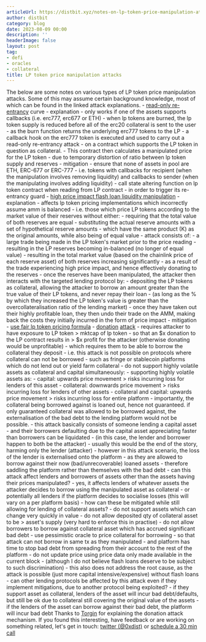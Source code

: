 ```yaml
---
articleUrl: https://distbit.xyz/notes-on-lp-token-price-manipulation-attacks
author: distbit
category: blog
date: 2023-08-09 00:00
description: ''
headerImage: false
layout: post
tag:
- defi
- oracles
- collateral
title: LP token price manipulation attacks
---
```


 The below are some notes on various types of LP token price manipulation attacks. Some of this may assume certain background knowledge, most of which can be found in the linked attack explanations.  - [read-only re-entrancy](https://chainsecurity.com/curve-lp-oracle-manipulation-post-mortem/) curve  	- explanation   		- only works if one of the assets supports callbacks (i.e. erc777, erc677 or ETH)  		- when lp tokens are burned, the lp token supply is reduced before all of the erc20 collateral is sent to the user  			- as the burn function returns the underlying erc777 tokens to the LP  				- a callback hook on the erc777 token is executed and used to carry out a read-only re-entrancy attack   					- on a contract which supports the LP token in question as collateral.  						- This contract then calculates a manipulated price for the LP token  							- due to temporary distortion of ratio between lp token supply and reserves  	- mitigation  		- ensure that none of assets in pool are ETH, ERC-677 or ERC-777  			- i.e. tokens with callbacks for recipient (when the manipulation involves removing liquidity) and callbacks to sender (when the manipulating involves adding liquidity)  		- call state altering function on lp token contract when reading from LP contract  			- in order to trigger its re-entrancy guard  - [high price impact flash loan liquidity manipulation](https://cmichel.io/pricing-lp-tokens/)  	- explanation  		- affects lp token pricing implementations which incorrectly assume amm is balanced  			- i.e. those which price LP tokens according to the market value of their reserves without either:  				- requiring that the total value of both reserves are equal  				- substituting the actual reserve amounts with a set of hypothetical reserve amounts  					- which have the same product (K) as the original amounts, while also being of equal value  		- attack consists of:  			- a large trade being made in the LP token's market prior to the price reading  				- resulting in the LP reserves becoming in-balanced (no longer of equal value)  				- resulting in the total market value (based on the chainlink price of each reserve asset) of both reserves increasing significantly  					- as a result of the trade experiencing high price impact, and hence effectively donating to the reserves  			- once the reserves have been manipulated, the attacker then interacts with the targeted lending protocol by:  				- depositing the LP tokens as collateral, allowing the attacker to borrow an amount greater than the true value of their LP tokens, and never repay their loan  					- (as long as the % by which they increased the LP token's value is greater than the overcollateralisation ratio of the lending market)  			- once they have taken out their highly profitable loan, they then undo their trade on the AMM, making back the costs they initially incurred in the form of price impact  	- mitigation  		-  [use fair lp token pricing formula](https://blog.alphaventuredao.io/fair-lp-token-pricing/)  - [donation](https://blog.lodestarfinance.io/post-mortem-summary-13f5fe0bb336) [attack](https://blockauditreport.medium.com/lodestar-finance-6-5-million-exploit-decrypted-blockaudit-675026b9dd12)  	- requires attacker to have exposure to LP token > mktcap of lp token  		- so that an $x donation to the LP contract results in > $x profit for the attacker (otherwise donating would be unprofitable)  		- which requires them to be able to borrow the collateral they deposit  			- i.e. this attack is not possible on protocols where collateral can not be borrowed  				- such as fringe or stablecoin platforms which do not lend out or yield farm collateral  	- do not support highly volatile assets as collateral and capital simultaneously:  		- supporting highly volatile assets as:  			- capital: upwards price movement > risks incurring loss for lenders of this asset  			- collateral: downwards price movement > risks incurring loss for lenders of other assets  			- collateral and capital: upwards price movement > risks incurring loss for entire platform   				- importantly, the collateral being borrowed against is loaned out, hence not guaranteed. if only guaranteed collateral was allowed to be borrowed against, the externalisation of the bad debt to the lending platform would not be possible.   	- this attack basically consists of someone lending a capital asset  		- and their borrowers defaulting due to the capital asset appreciating faster than borrowers can be liquidated  			- (in this case, the lender and borrower happen to both be the attacker)  			- usually this would be the end of the story, harming only the lender (attacker)  				- however in this attack scenario, the loss of the lender is externalised onto the platform  					- as they are allowed to borrow against their now (bad/unrecoverable) loaned assets  						- therefore saddling the platform rather than themselves with the bad debt  	- can this attack affect lenders and borrowers of assets other than the assets having their prices manipulated?  		- yes, it affects lenders of whatever assets the attacker decides to borrow using the manipulated asset as collateral  			- or potentially all lenders if the platform decides to socialise losses (this will vary on a per platform basis)  	- how can these be mitigated while still allowing for lending of collateral assets?  		- do not support assets which can change very quickly in value  		- do not allow deposited qty of collateral asset to be > asset's supply (very hard to enforce this in practise)  		- do not allow borrowers to borrow against collateral asset which has accrued significant bad debt  		- use pessimistic oracle to price collateral for borrowing  			- so that attack can not borrow in same tx as they manipulated  				- and platform has time to stop bad debt from spreading from their account to the rest of the platform  		- do not update price using price data only made available in the current block  			- (although I do not believe flash loans deserve to be subject to such discrimination)  			- this also does not address the root cause, as the attack is possible (just more capital intensive/expensive) without flash loans  	- can other lending protocols be affected by this attack even if they implement mitigations, due to another protocol being exploited?  		- if they support asset as collateral, lenders of the asset will incur bad debt/defaults, but still be ok due to collateral still covering the original value of the assets  		- if the lenders of the asset can borrow against their bad debt, the platform will incur bad debt  Thanks to [Torgin](https://twitter.com/MTorgin) for explaining the donation attack mechanism.  If you found this interesting, have feedback or are working on something related, let's get in touch: [twitter (@0xdist)](https://twitter.com/0xdist) or [schedule a 30 min call](https://cal.com/distbit/30min)